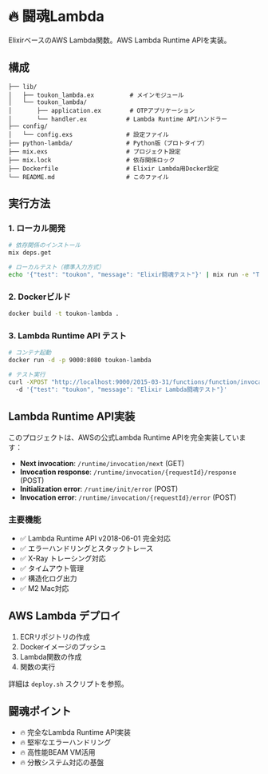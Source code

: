 # 🔥 闘魂Lambda

ElixirベースのAWS Lambda関数。AWS Lambda Runtime APIを実装。

## 構成

```
├── lib/
│   ├── toukon_lambda.ex          # メインモジュール
│   └── toukon_lambda/
│       ├── application.ex        # OTPアプリケーション
│       └── handler.ex           # Lambda Runtime APIハンドラー
├── config/
│   └── config.exs               # 設定ファイル
├── python-lambda/               # Python版（プロトタイプ）
├── mix.exs                      # プロジェクト設定
├── mix.lock                     # 依存関係ロック
├── Dockerfile                   # Elixir Lambda用Docker設定
└── README.md                    # このファイル
```

## 実行方法

### 1. ローカル開発

```bash
# 依存関係のインストール
mix deps.get

# ローカルテスト（標準入力方式）
echo '{"test": "toukon", "message": "Elixir闘魂テスト"}' | mix run -e "ToukonLambda.Handler.handle_request()"
```

### 2. Dockerビルド

```bash
docker build -t toukon-lambda .
```

### 3. Lambda Runtime API テスト

```bash
# コンテナ起動
docker run -d -p 9000:8080 toukon-lambda

# テスト実行
curl -XPOST "http://localhost:9000/2015-03-31/functions/function/invocations" \\
  -d '{"test": "toukon", "message": "Elixir Lambda闘魂テスト"}'
```

## Lambda Runtime API実装

このプロジェクトは、AWSの公式Lambda Runtime APIを完全実装しています：

- **Next invocation**: `/runtime/invocation/next` (GET)
- **Invocation response**: `/runtime/invocation/{requestId}/response` (POST)
- **Initialization error**: `/runtime/init/error` (POST)
- **Invocation error**: `/runtime/invocation/{requestId}/error` (POST)

### 主要機能

- ✅ Lambda Runtime API v2018-06-01 完全対応
- ✅ エラーハンドリングとスタックトレース
- ✅ X-Ray トレーシング対応
- ✅ タイムアウト管理
- ✅ 構造化ログ出力
- ✅ M2 Mac対応

## AWS Lambda デプロイ

1. ECRリポジトリの作成
2. Dockerイメージのプッシュ
3. Lambda関数の作成
4. 関数の実行

詳細は `deploy.sh` スクリプトを参照。

## 闘魂ポイント

- 🔥 完全なLambda Runtime API実装
- 🔥 堅牢なエラーハンドリング
- 🔥 高性能BEAM VM活用
- 🔥 分散システム対応の基盤
